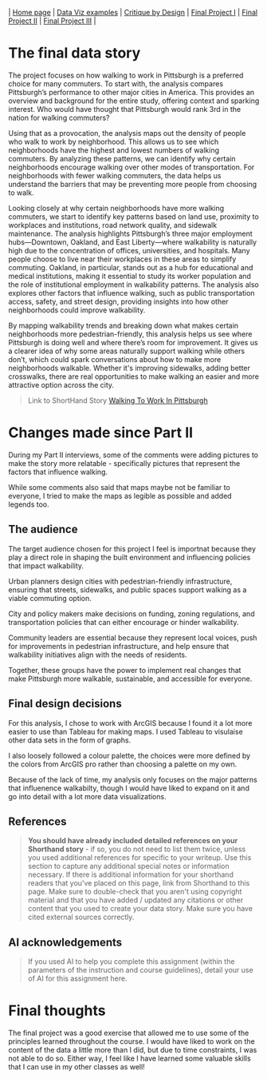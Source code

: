 | [Home page](https://cmustudent.github.io/tswd-portfolio-templates/) | [Data Viz examples](dataviz-examples) | [Critique by Design](critique-by-design) | [Final Project I](final-project-part-one) | [Final Project II](final-project-part-two) | [Final Project III](final-project-part-three) |

# The final data story

The project focuses on how walking to work in Pittsburgh is a preferred choice for many commuters. To start with, the analysis compares Pittsburgh’s performance to other major cities in America. This provides an overview and background for the entire study, offering context and sparking interest. Who would have thought that Pittsburgh would rank 3rd in the nation for walking commuters?

Using that as a provocation, the analysis maps out the density of people who walk to work by neighborhood. This allows us to see which neighborhoods have the highest and lowest numbers of walking commuters. By analyzing these patterns, we can identify why certain neighborhoods encourage walking over other modes of transportation. For neighborhoods with fewer walking commuters, the data helps us understand the barriers that may be preventing more people from choosing to walk.

Looking closely at why certain neighborhoods have more walking commuters, we start to identify key patterns based on land use, proximity to workplaces and institutions, road network quality, and sidewalk maintenance. The analysis highlights Pittsburgh’s three major employment hubs—Downtown, Oakland, and East Liberty—where walkability is naturally high due to the concentration of offices, universities, and hospitals. Many people choose to live near their workplaces in these areas to simplify commuting. Oakland, in particular, stands out as a hub for educational and medical institutions, making it essential to study its worker population and the role of institutional employment in walkability patterns. The analysis also explores other factors that influence walking, such as public transportation access, safety, and street design, providing insights into how other neighborhoods could improve walkability.

By mapping walkability trends and breaking down what makes certain neighborhoods more pedestrian-friendly, this analysis helps us see where Pittsburgh is doing well and where there’s room for improvement. It gives us a clearer idea of why some areas naturally support walking while others don’t, which could spark conversations about how to make more neighborhoods walkable. Whether it's improving sidewalks, adding better crosswalks, there are real opportunities to make walking an easier and more attractive option across the city. 

> Link to ShortHand Story
[Walking To Work In Pittsburgh](https://preview.shorthand.com/rB4hYc7opABh2lP0)

# Changes made since Part II

During my Part II interviews, some of the comments were adding pictures to make the story more relatable - specifically pictures that represent the factors that influence walking.

While some comments also said that maps maybe not be familiar to everyone, I tried to make the maps as legible as possible and added legends too. 

## The audience
The target audience chosen for this project I feel is importnat because they play a direct role in shaping the built environment and influencing policies that impact walkability. 

Urban planners design cities with pedestrian-friendly infrastructure, ensuring that streets, sidewalks, and public spaces support walking as a viable commuting option. 

City and policy makers make decisions on funding, zoning regulations, and transportation policies that can either encourage or hinder walkability. 

Community leaders are essential because they represent local voices, push for improvements in pedestrian infrastructure, and help ensure that walkability initiatives align with the needs of residents. 

Together, these groups have the power to implement real changes that make Pittsburgh more walkable, sustainable, and accessible for everyone.


## Final design decisions

For this analysis, I chose to work with ArcGIS because I found it a lot more easier to use than Tableau for making maps. I used Tableau to visulaise other data sets in the form of graphs. 

I also loosely followed a colour palette, the choices were more defined by the colors from ArcGIS pro rather than choosing a palette on my own.

Because of the lack of time, my analysis only focuses on the major patterns that influenence walkabilty, though I would have liked to expand on it and go into detail with a lot more data visualizations.


## References
> **You should have already included detailed references on your Shorthand story** - if so, you do not need to list them twice, unless you used additional references for specific to your writeup. Use this section to capture any additional special notes or information necessary. If there is additional information for your shorthand readers that you've placed on this page, link from Shorthand to this page. Make sure to double-check that you aren't using copyright material and that you have added / updated any citations or other content that you used to create your data story.  Make sure you have cited external sources correctly.

## AI acknowledgements
> If you used AI to help you complete this assignment (within the parameters of the instruction and course guidelines), detail your use of AI for this assignment here.

# Final thoughts
The final project was a good exercise that allowed me to use some of the principles learned throughout the course. I would have liked to work on the content of the data a little more than I did, but due to time constraints, I was not able to do so. Either way, I feel like I have learned some valuable skills that I can use in my other classes as well!



